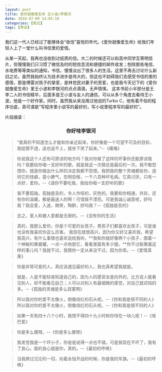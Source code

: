 ```yaml
---
layout: post
title: 爱你就像爱生命 王小波/李银河
date: 2018-07-09 14:03:19
categories: [笔记]
tags: [荐读]
---
```


我们这一代人已经过了能够体会“收信”喜悦的年代。《爱你就像爱生命》给我们年轻人上了一堂什么叫书信里的爱情。
<!--more-->

从某一天起，我再也没收到过纸质的信。大二的时候还可以和高中同学互寄明信片，但慢慢我们只习惯了微信及时的短信息流和便捷的邮件收发；刨除那些电信、水电费等等类似的通知，书信，慢慢淡出了很多人的生活。这里不再去讨论什么新旧之论，虽然我始终认为技术进步是伟大的，但这也不妨碍我们去感受书信的里的感情，那是傅雷对孩子的挚爱，是林觉民对妻子的至爱，也是我今天记下的《爱你就像爱生命》里王小波和李银河的点点滴滴，无声情愫。
这本书前小半部分是王李二人的书信精华，后面多是王小波与友人的通信，可以从多个角度去看待王小波，他是一个好作家。同时，虽然我从来没用过他说的Turbo C，他有着不俗的程序功底，真可谓是“写程序里小说写的最好的，写小说里程序写的最好的”。

片段摘录：

### <center>你好哇李银河</center>

> “我真的不知道怎么才能和你亲近起来，你好像是一个可望不可及的目标，我捉摸不透，追也追不上，就坐下哭了起来。”--《痛悔》


> 你说我这个人还有可原谅的地方吗？我对你做了这样的坏事你还能原谅我吗？我要给你唱一支好听的歌，就是我这一次猜忌是最后的一次。我不敢怨恨你，就是你做出什么样的决定我都不怨恨。我把我的整个灵魂都给你，连同它的怪癖，耍小脾气，忽明忽暗，一千八百种坏毛病。它真讨厌，只有一点好，爱你。--《请你不要吃我，我给你唱一支好听的歌》

> 我不要孤独，孤独是丑的，令人作呕的，灰色的。我要和你相通，共存，还有你的温暖，都是最迷人的啊！可惜我不漂亮。可是我诚心诚意呢，好吗我？我会爱，入迷，微笑，陶醉，好吗我？--《孤独是丑的》

> 总之，爱人和被人爱都是无限的。--《没有你的生活》

> 真的，我那么爱你，你是个可爱的女孩子。男孩子们都喜欢女孩子，可是谁也没有我喜欢你这么厉害。 我现在就很高兴，因为你又好又喜欢我，希望我高兴，有什么事情也喜欢说给我听。**我和你就好像两个小孩子，围着一个神秘的果酱罐，一点一点地尝它，看看里面有多少甜。**你干过偷果酱这样的事儿吗？我就干过，我猜你一定从来没干过，因为你乖。--《爱情真美》
	
> 你是非常可爱的人，真应该遇见最好的人，我也真希望我就是。

> 就是，人是不能轻易知道自己的，因为人的感官全是向外的，比方说人能看见别人，却不能看见自己；人可以对别人有最细微的感觉，对自己就迟钝的多。--《孤独的灵魂是多么寂寞啊》

> 所以我对你的爱不太像火，倒像烧红的石头呢。--《你和我是很不同的人》所以我对你的爱不太像火，倒像烧红的石头呢。--《你和我是很不同的人》

> 如果一天有四十八个小时，我恨不得四十九小时和你待在一块儿呢！--《哑巴爱》

> 你是多么傻呀。--《你是多么傻呀》

> 我发觉我是一个坏小子，你爸爸说得一点也不错。可是我现在不坏了，我有了良心。我的良心就是你，真的。--《最初的呼唤》

> 当我跨过沉沦的一切，向着永恒开战的时候，你是我的军旗。--《最初的呼唤》